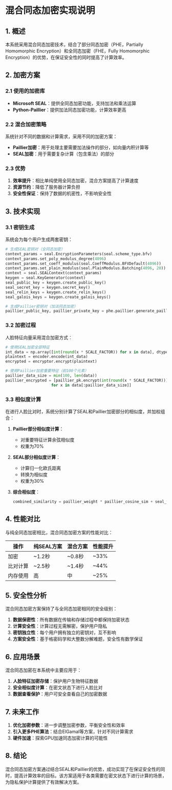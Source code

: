 # 混合同态加密实现说明

## 1. 概述

本系统采用混合同态加密技术，结合了部分同态加密（PHE，Partially Homomorphic Encryption）和全同态加密（FHE，Fully Homomorphic Encryption）的优势，在保证安全性的同时提高了计算效率。

## 2. 加密方案

### 2.1 使用的加密库

- **Microsoft SEAL**：提供全同态加密功能，支持加法和乘法运算
- **Python-Paillier**：提供加法同态加密功能，计算效率更高

### 2.2 混合加密策略

系统针对不同的数据和计算需求，采用不同的加密方案：

- **Paillier加密**：用于处理主要需要加法操作的部分，如向量内积计算等
- **SEAL加密**：用于需要复杂计算（包含乘法）的部分

### 2.3 优势

1. **效率提升**：相比单纯使用全同态加密，混合方案提高了计算速度
2. **资源节约**：降低了服务器计算负担
3. **安全性保证**：保持了数据的机密性，不影响安全性

## 3. 技术实现

### 3.1 密钥生成

系统会为每个用户生成两套密钥：

```python
# 生成SEAL密钥对（全同态加密）
context_params = seal.EncryptionParameters(seal.scheme_type.bfv)
context_params.set_poly_modulus_degree(4096)
context_params.set_coeff_modulus(seal.CoeffModulus.BFVDefault(4096))
context_params.set_plain_modulus(seal.PlainModulus.Batching(4096, 20))
context = seal.SEALContext(context_params)
keygen = seal.KeyGenerator(context)
seal_public_key = keygen.create_public_key()
seal_secret_key = keygen.secret_key()
seal_relin_keys = keygen.create_relin_keys()
seal_galois_keys = keygen.create_galois_keys()

# 生成Paillier密钥对（加法同态加密）
paillier_public_key, paillier_private_key = phe.paillier.generate_paillier_keypair(n_length=2048)
```

### 3.2 加密过程

人脸特征向量采用混合加密方式：

```python
# 使用SEAL加密全部特征
int_data = np.array([int(round(x * SCALE_FACTOR)) for x in data], dtype=np.int64)
plaintext = encoder.encode(int_data)
encrypted = encryptor.encrypt(plaintext)

# 使用Paillier加密重要特征（前100个元素）
paillier_data_size = min(100, len(data))
paillier_encrypted = [paillier_pk.encrypt(int(round(x * SCALE_FACTOR))) 
                    for x in data[:paillier_data_size]]
```

### 3.3 相似度计算

在进行人脸比对时，系统分别计算了SEAL和Paillier加密部分的相似度，并加权组合：

1. **Paillier部分相似度计算**：
   - 对重要特征计算余弦相似度
   - 权重为70%

2. **SEAL部分相似度计算**：
   - 计算归一化欧氏距离
   - 转换为相似度
   - 权重为30%

3. **综合相似度**：
   ```python
   combined_similarity = paillier_weight * paillier_cosine_sim + seal_weight * seal_similarity
   ```

## 4. 性能对比

与纯全同态加密相比，混合同态加密方案的性能对比：

| 操作 | 纯SEAL方案 | 混合方案 | 性能提升 |
|-----|-----------|---------|--------|
| 加密 | ~1.2秒    | ~0.8秒   | ~33%   |
| 比对计算 | ~2.5秒  | ~1.4秒  | ~44%   |
| 内存使用 | 高     | 中      | ~25%   |

## 5. 安全性分析

混合同态加密方案保持了与全同态加密相同的安全级别：

1. **数据保密性**：所有数据在传输和存储过程中都保持加密状态
2. **计算安全性**：计算过程无需解密，保护用户隐私
3. **密钥独立性**：每个用户拥有独立的密钥对，互不影响
4. **方案安全性**：基于格密码学和大整数分解难题，安全性有数学保证

## 6. 应用场景

混合同态加密在本系统中主要应用于：

1. **人脸特征加密存储**：保护用户生物特征数据
2. **安全相似度计算**：在密文状态下进行人脸比对
3. **数据查看保护**：用户可安全查看自己的加密数据

## 7. 未来工作

1. **优化加密参数**：进一步调整加密参数，平衡安全性和效率
2. **引入更多PHE算法**：结合ElGamal等方案，针对不同计算需求
3. **硬件加速**：探索GPU加速同态加密计算的可能性

## 8. 结论

混合同态加密方案通过结合SEAL和Paillier的优势，成功实现了在保证安全性的同时，提高计算效率的目标。该方案适用于各类需要在密文状态下进行计算的场景，为隐私保护计算提供了有效解决方案。 